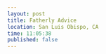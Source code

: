 ```yaml
---
layout: post
title: Fatherly Advice
location: San Luis Obispo, CA
time: 11:05:38
published: false
---
```


<audio src="/images/2011/6/hamneggs.mp3" preload="auto" />

 > "But he's my father. He's a part of who I am. He's taught me more about right and wrong than anyone in this world." -Becca from Californication

I have always had great respect for my father. 

 * go over not only dad's advice, but Joe and other stuff from crackquotes

http://blog.makezine.com/archive/2011/06/tips-my-dad-says-downloadable-card.html
